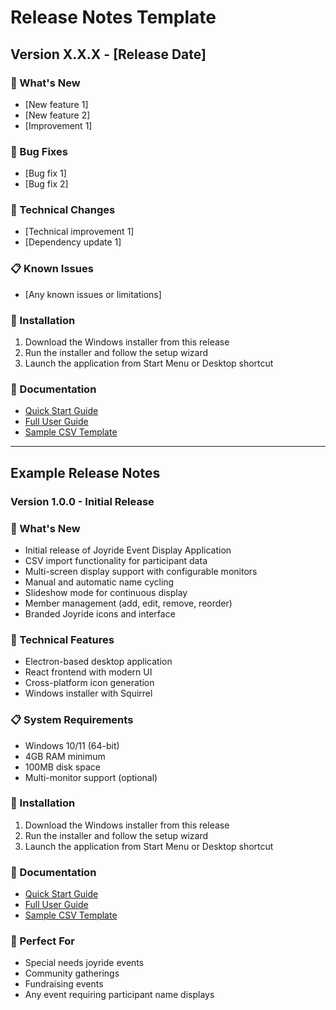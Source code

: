# Release Notes Template

## Version X.X.X - [Release Date]

### 🎉 What's New
- [New feature 1]
- [New feature 2]
- [Improvement 1]

### 🐛 Bug Fixes
- [Bug fix 1]
- [Bug fix 2]

### 🔧 Technical Changes
- [Technical improvement 1]
- [Dependency update 1]

### 📋 Known Issues
- [Any known issues or limitations]

### 🚀 Installation
1. Download the Windows installer from this release
2. Run the installer and follow the setup wizard
3. Launch the application from Start Menu or Desktop shortcut

### 📖 Documentation
- [Quick Start Guide](https://github.com/jgilmore-dev/JoyrideNameDisplay/blob/main/docs/QUICK_START.md)
- [Full User Guide](https://github.com/jgilmore-dev/JoyrideNameDisplay/blob/main/docs/USER_GUIDE.md)
- [Sample CSV Template](https://github.com/jgilmore-dev/JoyrideNameDisplay/blob/main/sample-members.csv)

---

## Example Release Notes

### Version 1.0.0 - Initial Release

### 🎉 What's New
- Initial release of Joyride Event Display Application
- CSV import functionality for participant data
- Multi-screen display support with configurable monitors
- Manual and automatic name cycling
- Slideshow mode for continuous display
- Member management (add, edit, remove, reorder)
- Branded Joyride icons and interface

### 🔧 Technical Features
- Electron-based desktop application
- React frontend with modern UI
- Cross-platform icon generation
- Windows installer with Squirrel

### 📋 System Requirements
- Windows 10/11 (64-bit)
- 4GB RAM minimum
- 100MB disk space
- Multi-monitor support (optional)

### 🚀 Installation
1. Download the Windows installer from this release
2. Run the installer and follow the setup wizard
3. Launch the application from Start Menu or Desktop shortcut

### 📖 Documentation
- [Quick Start Guide](https://github.com/jgilmore-dev/JoyrideNameDisplay/blob/main/docs/QUICK_START.md)
- [Full User Guide](https://github.com/jgilmore-dev/JoyrideNameDisplay/blob/main/docs/USER_GUIDE.md)
- [Sample CSV Template](https://github.com/jgilmore-dev/JoyrideNameDisplay/blob/main/sample-members.csv)

### 🎯 Perfect For
- Special needs joyride events
- Community gatherings
- Fundraising events
- Any event requiring participant name displays 